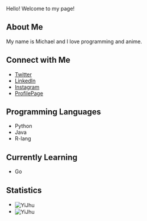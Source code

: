 Hello! Welcome to my page!

<h2>About Me</h2>
<p>My name is Michael and I love programming and anime.</p>
<h2>Connect with Me</h2>
<ul>
    <li><a href="https://twitter.com/Archibald_TW" target="_blank">Twitter</a></li>
    <li><a href="https://linkedin.com/in/yi-jhu0310" target="_blank">LinkedIn</a></li>
    <li><a href="https://instagram.com/michael_wu_0310" target="_blank">Instagram</a></li>
    <li><a href="https://profile.yijhu.xyz" target="_blank">ProfilePage</a></li>
</ul>
<h2>Programming Languages</h2>
<ul>
    <li>Python</li>
    <li>Java</li>
    <li>R-lang</li>
</ul>
<h2>Currently Learning</h2>
<ul>
    <li>Go</li>
</ul>
<h2>Statistics</h2>
<ul>
    <li>
        <img align="center" src="https://github-readme-stats.vercel.app/api/top-langs/?username=YiJhu&show_icons=true&theme=gruvbox&layout=compact&local&private=en" alt="YiJhu" />
    </li>
    <li>
        <img align="center" src="https://github-readme-stats.vercel.app/api?username=YiJhu&show_icons=true&theme=gruvbox&locale=en" alt="YiJhu" />
    </li>
</ul>
